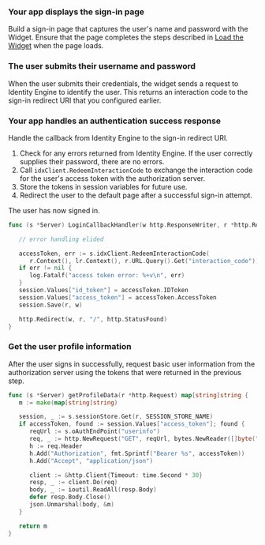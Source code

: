 ### Your app displays the sign-in page

Build a sign-in page that captures the user's name and password with the Widget. Ensure that the page completes the steps described in [Load the Widget](/docs/guides/oie-embedded-widget-use-case-load/go/main/) when the page loads.

### The user submits their username and password

When the user submits their credentials, the widget sends a request to Identity Engine to identify the user. This returns an interaction code to the sign-in redirect URI that you configured earlier.

### Your app handles an authentication success response

Handle the callback from Identity Engine to the sign-in redirect URI.

1. Check for any errors returned from Identity Engine. If the user correctly supplies their password, there are no errors.
1. Call `idxClient.RedeemInteractionCode` to exchange the interaction code for the user's access token with the authorization server.
1. Store the tokens in session variables for future use.
1. Redirect the user to the default page after a successful sign-in attempt.

The user has now signed in.

```go
func (s *Server) LoginCallbackHandler(w http.ResponseWriter, r *http.Request) {

   // error handling elided

   accessToken, err := s.idxClient.RedeemInteractionCode(
      r.Context(), lr.Context(), r.URL.Query().Get("interaction_code"))
   if err != nil {
      log.Fatalf("access token error: %+v\n", err)
   }
   session.Values["id_token"] = accessToken.IDToken
   session.Values["access_token"] = accessToken.AccessToken
   session.Save(r, w)

   http.Redirect(w, r, "/", http.StatusFound)
}
```

### Get the user profile information

After the user signs in successfully, request basic user information from the authorization server using the tokens that were returned in the previous step.

```go
func (s *Server) getProfileData(r *http.Request) map[string]string {
   m := make(map[string]string)

   session, _ := s.sessionStore.Get(r, SESSION_STORE_NAME)
   if accessToken, found := session.Values["access_token"]; found {
      reqUrl := s.oAuthEndPoint("userinfo")
      req, _ := http.NewRequest("GET", reqUrl, bytes.NewReader([]byte("")))
      h := req.Header
      h.Add("Authorization", fmt.Sprintf("Bearer %s", accessToken))
      h.Add("Accept", "application/json")

      client := &http.Client{Timeout: time.Second * 30}
      resp, _ := client.Do(req)
      body, _ := ioutil.ReadAll(resp.Body)
      defer resp.Body.Close()
      json.Unmarshal(body, &m)
   }

   return m
}
```
